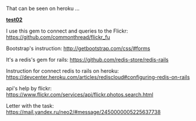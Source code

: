That can be seen on heroku ...

**[test02](http://nameless-ravine-1816.herokuapp.com/)**

I use this gem to connect and queries to the Flickr:
https://github.com/commonthread/flickr_fu

Bootstrap's instruction:
http://getbootstrap.com/css/#forms

It's a redis's gem for rails:
https://github.com/redis-store/redis-rails

Instruction for connect redis to rails on heroku:
https://devcenter.heroku.com/articles/rediscloud#configuring-redis-on-rails

api's help by flickr:
https://www.flickr.com/services/api/flickr.photos.search.html

Letter with the task:
https://mail.yandex.ru/neo2/#message/2450000005225637738
